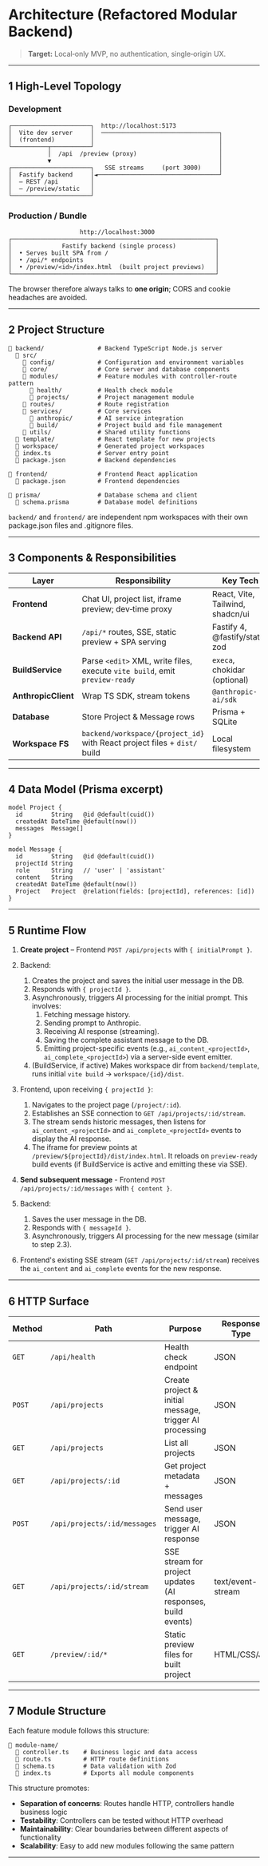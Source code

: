 # Architecture (Refactored Modular Backend)

> **Target:** Local‑only MVP, no authentication, single‑origin UX.

---

## 1  High‑Level Topology

### Development

```
┌──────────────────────┐  http://localhost:5173
│  Vite dev server     │  ─────────────────────────────────┐
│  (frontend)          │                                   │
└──────────┬───────────┘                                   │
           │  /api  /preview (proxy)                       │
           ▼                                               │
┌──────────────────────┐   SSE streams     (port 3000)     │
│  Fastify backend     │◄──────────────────────────────────┘
│  – REST /api         │
│  – /preview/static   │
└──────────────────────┘
```

### Production / Bundle

```
                    http://localhost:3000
┌─────────────────────────────────────────────────────────┐
│              Fastify backend (single process)           │
│  • Serves built SPA from /                              │
│  • /api/* endpoints                                     │
│  • /preview/<id>/index.html  (built project previews)   │
└─────────────────────────────────────────────────────────┘
```

The browser therefore always talks to **one origin**; CORS and cookie headaches are avoided.

---

## 2  Project Structure

```
📁 backend/               # Backend TypeScript Node.js server
  📁 src/
    📁 config/            # Configuration and environment variables
    📁 core/              # Core server and database components
    📁 modules/           # Feature modules with controller-route pattern
      📁 health/          # Health check module
      📁 projects/        # Project management module
    📁 routes/            # Route registration
    📁 services/          # Core services
      📁 anthropic/       # AI service integration
      📁 build/           # Project build and file management
    📁 utils/             # Shared utility functions
  📁 template/            # React template for new projects
  📁 workspace/           # Generated project workspaces
  📄 index.ts             # Server entry point
  📄 package.json         # Backend dependencies

📁 frontend/              # Frontend React application
  📄 package.json         # Frontend dependencies

📁 prisma/                # Database schema and client
  📄 schema.prisma        # Database model definitions
```

`backend/` and `frontend/` are independent npm workspaces with their own package.json files and .gitignore files.

---

## 3  Components & Responsibilities

| Layer               | Responsibility                                                              | Key Tech                         |
| ------------------- | --------------------------------------------------------------------------- | -------------------------------- |
| **Frontend**        | Chat UI, project list, iframe preview; dev‑time proxy                       | React, Vite, Tailwind, shadcn/ui |
| **Backend API**     | `/api/*` routes, SSE, static preview + SPA serving                          | Fastify 4, @fastify/static, zod  |
| **BuildService**    | Parse `<edit>` XML, write files, execute `vite build`, emit `preview‑ready` | `execa`, chokidar (optional)     |
| **AnthropicClient** | Wrap TS SDK, stream tokens                                                  | `@anthropic-ai/sdk`              |
| **Database**        | Store Project & Message rows                                                | Prisma + SQLite                  |
| **Workspace FS**    | `backend/workspace/{project_id}` with React project files + `dist/` build   | Local filesystem                 |

---

## 4  Data Model (Prisma excerpt)

```prisma
model Project {
  id        String   @id @default(cuid())
  createdAt DateTime @default(now())
  messages  Message[]
}

model Message {
  id        String   @id @default(cuid())
  projectId String
  role      String   // 'user' | 'assistant'
  content   String
  createdAt DateTime @default(now())
  Project   Project  @relation(fields: [projectId], references: [id])
}
```

---

## 5  Runtime Flow

1. **Create project** – Frontend `POST /api/projects` with `{ initialPrompt }`.
2. Backend:
   1. Creates the project and saves the initial user message in the DB.
   2. Responds with `{ projectId }`.
   3. Asynchronously, triggers AI processing for the initial prompt. This involves:
      1. Fetching message history.
      2. Sending prompt to Anthropic.
      3. Receiving AI response (streaming).
      4. Saving the complete assistant message to the DB.
      5. Emitting project-specific events (e.g., `ai_content_<projectId>`, `ai_complete_<projectId>`) via a server-side event emitter.
   4. (BuildService, if active) Makes workspace dir from `backend/template`, runs initial `vite build` → `workspace/{id}/dist`.
3. Frontend, upon receiving `{ projectId }`:
   1. Navigates to the project page (`/project/:id`).
   2. Establishes an SSE connection to `GET /api/projects/:id/stream`.
   3. The stream sends historic messages, then listens for `ai_content_<projectId>` and `ai_complete_<projectId>` events to display the AI response.
   4. The iframe for preview points at `/preview/${projectId}/dist/index.html`. It reloads on `preview-ready` build events (if BuildService is active and emitting these via SSE).

4. **Send subsequent message** - Frontend `POST /api/projects/:id/messages` with `{ content }`.
5. Backend:
   1. Saves the user message in the DB.
   2. Responds with `{ messageId }`.
   3. Asynchronously, triggers AI processing for the new message (similar to step 2.3).
6. Frontend's existing SSE stream (`GET /api/projects/:id/stream`) receives the `ai_content` and `ai_complete` events for the new response.

---

## 6  HTTP Surface

| Method | Path                         | Purpose                                                     | Response Type |
| ------ | ---------------------------- | ----------------------------------------------------------- | ------------- |
| `GET`  | `/api/health`                | Health check endpoint                                       | JSON          |
| `POST` | `/api/projects`              | Create project & initial message, trigger AI processing     | JSON          |
| `GET`  | `/api/projects`              | List all projects                                           | JSON          |
| `GET`  | `/api/projects/:id`          | Get project metadata + messages                             | JSON          |
| `POST` | `/api/projects/:id/messages` | Send user message, trigger AI response                      | JSON          |
| `GET`  | `/api/projects/:id/stream`   | SSE stream for project updates (AI responses, build events) | text/event-stream |
| `GET`  | `/preview/:id/*`             | Static preview files for built project                      | HTML/CSS/JS   |

---

## 7  Module Structure

Each feature module follows this structure:

```
📁 module-name/
  📄 controller.ts    # Business logic and data access
  📄 route.ts         # HTTP route definitions
  📄 schema.ts        # Data validation with Zod
  📄 index.ts         # Exports all module components
```

This structure promotes:
- **Separation of concerns**: Routes handle HTTP, controllers handle business logic
- **Testability**: Controllers can be tested without HTTP overhead
- **Maintainability**: Clear boundaries between different aspects of functionality
- **Scalability**: Easy to add new modules following the same pattern

---
